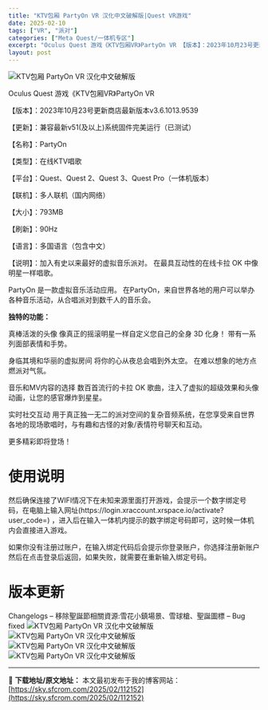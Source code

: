 ```yaml
---
title: "KTV包厢 PartyOn VR 汉化中文破解版|Quest VR游戏"
date: 2025-02-10
tags: ["VR", "派对"]
categories: ["Meta Quest/一体机专区"]
excerpt: "Oculus Quest 游戏《KTV包厢VR》PartyOn VR 【版本】：2023年10月23号更新商店最新版本v3.6.1013.9539 【更新】：兼容最新v51(及以上)系统固件完美运行（已测试） 【名称】：PartyOn 【类型】：在线KTV唱歌 【平台】：Quest、Quest 2、&hellip;"
layout: post
---
```


<img title="1632587055-e646e9fd352d998.webp" src="https://sky.sfcrom.com/wp-content/uploads/2025/02/20250210_67aa13b368002.webp" alt="KTV包厢 PartyOn VR 汉化中文破解版" />

Oculus Quest 游戏《KTV包厢VR》PartyOn VR

【版本】：2023年10月23号更新商店最新版本v3.6.1013.9539

【更新】：兼容最新v51(及以上)系统固件完美运行（已测试）

【名称】：PartyOn

【类型】：在线KTV唱歌

【平台】：Quest、Quest 2、Quest 3、Quest Pro（一体机版本）

【联机】：多人联机（国内网络）

【大小】：793MB

【刷新】：90Hz

【语言】：多国语言（包含中文）

【说明】：加入有史以来最好的虚拟音乐派对。 在最具互动性的在线卡拉 OK 中像明星一样唱歌。

PartyOn 是一款虚拟音乐活动应用。 在PartyOn，来自世界各地的用户可以举办各种音乐活动，从合唱派对到数千人的音乐会。

<strong>独特的功能：</strong>

真棒活泼的头像
像真正的摇滚明星一样自定义您自己的全身 3D 化身！ 带有一系列面部表情和手势。

身临其境和华丽的虚拟房间
将你的心从夜总会唱到外太空。 在难以想象的地方点燃派对气氛。

音乐和MV内容的选择
数百首流行的卡拉 OK 歌曲，注入了虚拟的超级效果和头像动画，让您的感官爆炸到星星。

实时社交互动
用于真正独一无二的派对空间的复杂音频系统，在您享受来自世界各地的现场歌唱时，与有趣和古怪的对象/表情符号聊天和互动。

更多精彩即将登场！
<h1>使用说明</h1>
然后确保连接了WIFI情况下在未知来源里面打开游戏，会提示一个数字绑定号码，在电脑上输入网址(https://login.xraccount.xrspace.io/activate?user_code=) ，进入后在输入一体机内提示的数字绑定号码即可，这时候一体机内会直接进入游戏。

如果你没有注册过账户，在输入绑定代码后会提示你登录账户，你选择注册新账户然后在点击登录后返回，如果失败，就需要在重新输入绑定号码。
<h1>版本更新</h1>
Changelogs – 移除聖誕節相關資源:雪花小鎮場景、雪球槍、聖誕圖標 – Bug fixed

<img title="1632587133-5077cdff470efbb.webp" src="https://sky.sfcrom.com/wp-content/uploads/2025/02/20250210_67aa13b5dff7f.webp" alt="KTV包厢 PartyOn VR 汉化中文破解版" />
<img title="1632587134-8e0dd9b765fb7c0.webp" src="https://sky.sfcrom.com/wp-content/uploads/2025/02/20250210_67aa13b82d69c.webp" alt="KTV包厢 PartyOn VR 汉化中文破解版" />
<img title="1632587135-b0bb406bed68170.webp" src="https://sky.sfcrom.com/wp-content/uploads/2025/02/20250210_67aa13bac28ec.webp" alt="KTV包厢 PartyOn VR 汉化中文破解版" />
<img title="1632587137-370161d5daa2efe.webp" src="https://sky.sfcrom.com/wp-content/uploads/2025/02/20250210_67aa13bc34ea2.webp" alt="KTV包厢 PartyOn VR 汉化中文破解版" />

---
📖 **下载地址/原文地址：** 本文最初发布于我的博客网站：[https://sky.sfcrom.com/2025/02/112152](https://sky.sfcrom.com/2025/02/112152)
